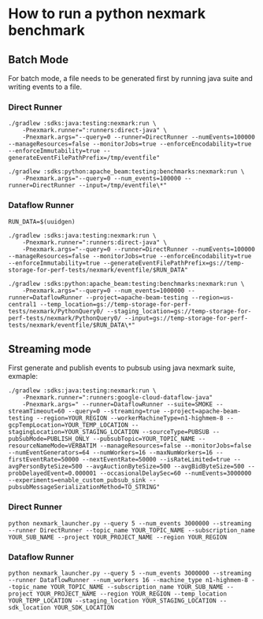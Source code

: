 <!--
    Licensed to the Apache Software Foundation (ASF) under one
    or more contributor license agreements.  See the NOTICE file
    distributed with this work for additional information
    regarding copyright ownership.  The ASF licenses this file
    to you under the Apache License, Version 2.0 (the
    "License"); you may not use this file except in compliance
    with the License.  You may obtain a copy of the License at

      http://www.apache.org/licenses/LICENSE-2.0

    Unless required by applicable law or agreed to in writing,
    software distributed under the License is distributed on an
    "AS IS" BASIS, WITHOUT WARRANTIES OR CONDITIONS OF ANY
    KIND, either express or implied.  See the License for the
    specific language governing permissions and limitations
    under the License.
-->

# How to run a python nexmark benchmark

## Batch Mode

For batch mode, a file needs to be generated first by running java suite and writing events to a file.

### Direct Runner

```shell script
./gradlew :sdks:java:testing:nexmark:run \
    -Pnexmark.runner=":runners:direct-java" \
    -Pnexmark.args="--query=0 --runner=DirectRunner --numEvents=100000 --manageResources=false --monitorJobs=true --enforceEncodability=true --enforceImmutability=true --generateEventFilePathPrefix=/tmp/eventfile"

./gradlew :sdks:python:apache_beam:testing:benchmarks:nexmark:run \
    -Pnexmark.args="--query=0 --num_events=100000 --runner=DirectRunner --input=/tmp/eventfile\*"
```

### Dataflow Runner

```shell script
RUN_DATA=$(uuidgen)

./gradlew :sdks:java:testing:nexmark:run \
    -Pnexmark.runner=":runners:direct-java" \
    -Pnexmark.args="--query=0 --runner=DirectRunner --numEvents=100000 --manageResources=false --monitorJobs=true --enforceEncodability=true --enforceImmutability=true --generateEventFilePathPrefix=gs://temp-storage-for-perf-tests/nexmark/eventfile/$RUN_DATA"

./gradlew :sdks:python:apache_beam:testing:benchmarks:nexmark:run \
    -Pnexmark.args="--query=0 --num_events=1000000 --runner=DataflowRunner --project=apache-beam-testing --region=us-central1 --temp_location=gs://temp-storage-for-perf-tests/nexmark/PythonQuery0/ --staging_location=gs://temp-storage-for-perf-tests/nexmark/PythonQuery0/ --input=gs://temp-storage-for-perf-tests/nexmark/eventfile/$RUN_DATA\*"
```

## Streaming mode

First generate and publish events to pubsub using java nexmark suite, exmaple:
```shell script
./gradlew :sdks:java:testing:nexmark:run \
    -Pnexmark.runner=":runners:google-cloud-dataflow-java"
    -Pnexmark.args=" --runner=DataflowRunner --suite=SMOKE --streamTimeout=60 --query=0 --streaming=true --project=apache-beam-testing --region=YOUR_REGION --workerMachineType=n1-highmem-8 --gcpTempLocation=YOUR_TEMP_LOCATION --stagingLocation=YOUR_STAGING_LOCATION --sourceType=PUBSUB --pubSubMode=PUBLISH_ONLY --pubsubTopic=YOUR_TOPIC_NAME --resourceNameMode=VERBATIM --manageResources=false --monitorJobs=false --numEventGenerators=64 --numWorkers=16 --maxNumWorkers=16 --firstEventRate=50000 --nextEventRate=50000 --isRateLimited=true --avgPersonByteSize=500 --avgAuctionByteSize=500 --avgBidByteSize=500 --probDelayedEvent=0.000001 --occasionalDelaySec=60 --numEvents=3000000 --experiments=enable_custom_pubsub_sink --pubsubMessageSerializationMethod=TO_STRING"
```

### Direct Runner

```shell script
python nexmark_launcher.py --query 5 --num_events 3000000 --streaming --runner DirectRunner --topic_name YOUR_TOPIC_NAME --subscription_name YOUR_SUB_NAME --project YOUR_PROJECT_NAME --region YOUR_REGION
```

### Dataflow Runner

```shell script
python nexmark_launcher.py --query 5 --num_events 3000000 --streaming --runner DataflowRunner --num_workers 16 --machine_type n1-highmem-8 --topic_name YOUR_TOPIC_NAME --subscription_name YOUR_SUB_NAME --project YOUR_PROJECT_NAME --region YOUR_REGION --temp_location YOUR_TEMP_LOCATION --staging_location YOUR_STAGING_LOCATION --sdk_location YOUR_SDK_LOCATION
```
